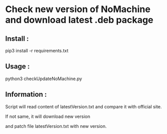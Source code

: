 # Check new version of NoMachine and download latest .deb package

## **Install :**

pip3 install -r requirements.txt

## **Usage :**

python3 checkUpdateNoMachine.py


## **Information :**

Script will read content of latestVersion.txt and compare it with official site.

If not same, it will download new version

and patch file latestVersion.txt with new version.
